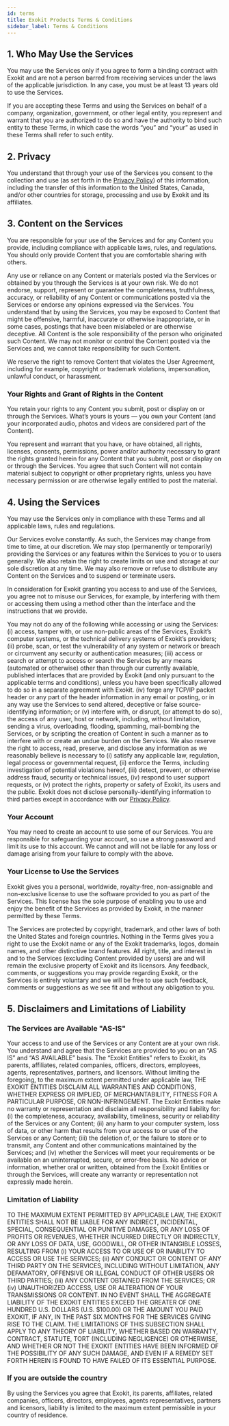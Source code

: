 ```yaml
---
id: terms
title: Exokit Products Terms & Conditions
sidebar_label: Terms & Conditions
---
```


## 1. Who May Use the Services
You may use the Services only if you agree to form a binding contract with Exokit and are not a person barred from receiving services under the laws of the applicable jurisdiction. In any case, you must be at least 13 years old to use the Services.

 If you are accepting these Terms and using the Services on behalf of a company, organization, government, or other legal entity, you represent and warrant that you are authorized to do so and have the authority to bind such entity to these Terms, in which case the words “you” and “your” as used in these Terms shall refer to such entity.

 ## 2. Privacy
You understand that through your use of the Services you consent to the collection and use (as set forth in the [Privacy Policy](privacyPolicy.md)) of this information, including the transfer of this information to the United States, Canada, and/or other countries for storage, processing and use by Exokit and its affiliates.

 ## 3. Content on the Services
 You are responsible for your use of the Services and for any Content you provide, including compliance with applicable laws, rules, and regulations. You should only provide Content that you are comfortable sharing with others.

 Any use or reliance on any Content or materials posted via the Services or obtained by you through the Services is at your own risk. We do not endorse, support, represent or guarantee the completeness, truthfulness, accuracy, or reliability of any Content or communications posted via the Services or endorse any opinions expressed via the Services. You understand that by using the Services, you may be exposed to Content that might be offensive, harmful, inaccurate or otherwise inappropriate, or in some cases, postings that have been mislabeled or are otherwise deceptive. All Content is the sole responsibility of the person who originated such Content. We may not monitor or control the Content posted via the Services and, we cannot take responsibility for such Content.

 We reserve the right to remove Content that violates the User Agreement, including for example, copyright or trademark violations, impersonation, unlawful conduct, or harassment.

### Your Rights and Grant of Rights in the Content

You retain your rights to any Content you submit, post or display on or through the Services. What’s yours is yours — you own your Content (and your incorporated audio, photos and videos are considered part of the Content).

You represent and warrant that you have, or have obtained, all rights, licenses, consents, permissions, power and/or authority necessary to grant the rights granted herein for any Content that you submit, post or display on or through the Services. You agree that such Content will not contain material subject to copyright or other proprietary rights, unless you have necessary permission or are otherwise legally entitled to post the material.

## 4. Using the Services

You may use the Services only in compliance with these Terms and all applicable laws, rules and regulations.

Our Services evolve constantly. As such, the Services may change from time to time, at our discretion. We may stop (permanently or temporarily) providing the Services or any features within the Services to you or to users generally. We also retain the right to create limits on use and storage at our sole discretion at any time. We may also remove or refuse to distribute any Content on the Services and to suspend or terminate users.

In consideration for Exokit granting you access to and use of the Services, you agree not to misuse our Services, for example, by interfering with them or accessing them using a method other than the interface and the instructions that we provide.

 You may not do any of the following while accessing or using the Services: (i) access, tamper with, or use non-public areas of the Services, Exokit’s computer systems, or the technical delivery systems of Exokit’s providers; (ii) probe, scan, or test the vulnerability of any system or network or breach or circumvent any security or authentication measures; (iii) access or search or attempt to access or search the Services by any means (automated or otherwise) other than through our currently available, published interfaces that are provided by Exokit (and only pursuant to the applicable terms and conditions), unless you have been specifically allowed to do so in a separate agreement with Exokit. (iv) forge any TCP/IP packet header or any part of the header information in any email or posting, or in any way use the Services to send altered, deceptive or false source-identifying information; or (v) interfere with, or disrupt, (or attempt to do so), the access of any user, host or network, including, without limitation, sending a virus, overloading, flooding, spamming, mail-bombing the Services, or by scripting the creation of Content in such a manner as to interfere with or create an undue burden on the Services. We also reserve the right to access, read, preserve, and disclose any information as we reasonably believe is necessary to (i) satisfy any applicable law, regulation, legal process or governmental request, (ii) enforce the Terms, including investigation of potential violations hereof, (iii) detect, prevent, or otherwise address fraud, security or technical issues, (iv) respond to user support requests, or (v) protect the rights, property or safety of Exokit, its users and the public. Exokit does not disclose personally-identifying information to third parties except in accordance with our [Privacy Policy](privacyPolicy.md).

 ### Your Account
 You may need to create an account to use some of our Services. You are responsible for safeguarding your account, so use a strong password and limit its use to this account. We cannot and will not be liable for any loss or damage arising from your failure to comply with the above.

### Your License to Use the Services
Exokit gives you a personal, worldwide, royalty-free, non-assignable and non-exclusive license to use the software provided to you as part of the Services. This license has the sole purpose of enabling you to use and enjoy the benefit of the Services as provided by Exokit, in the manner permitted by these Terms.

The Services are protected by copyright, trademark, and other laws of both the United States and foreign countries. Nothing in the Terms gives you a right to use the Exokit name or any of the Exokit trademarks, logos, domain names, and other distinctive brand features. All right, title, and interest in and to the Services (excluding Content provided by users) are and will remain the exclusive property of Exokit and its licensors. Any feedback, comments, or suggestions you may provide regarding Exokit, or the Services is entirely voluntary and we will be free to use such feedback, comments or suggestions as we see fit and without any obligation to you.

## 5. Disclaimers and Limitations of Liability

### The Services are Available "AS-IS"
Your access to and use of the Services or any Content are at your own risk. You understand and agree that the Services are provided to you on an “AS IS” and “AS AVAILABLE” basis. The “Exokit Entities” refers to Exokit, its parents, affiliates, related companies, officers, directors, employees, agents, representatives, partners, and licensors. Without limiting the foregoing, to the maximum extent permitted under applicable law, THE EXOKIT ENTITIES DISCLAIM ALL WARRANTIES AND CONDITIONS, WHETHER EXPRESS OR IMPLIED, OF MERCHANTABILITY, FITNESS FOR A PARTICULAR PURPOSE, OR NON-INFRINGEMENT. The Exokit Entities make no warranty or representation and disclaim all responsibility and liability for: (i) the completeness, accuracy, availability, timeliness, security or reliability of the Services or any Content; (ii) any harm to your computer system, loss of data, or other harm that results from your access to or use of the Services or any Content; (iii) the deletion of, or the failure to store or to transmit, any Content and other communications maintained by the Services; and (iv) whether the Services will meet your requirements or be available on an uninterrupted, secure, or error-free basis. No advice or information, whether oral or written, obtained from the Exokit Entities or through the Services, will create any warranty or representation not expressly made herein.

### Limitation of Liability
TO THE MAXIMUM EXTENT PERMITTED BY APPLICABLE LAW, THE EXOKIT ENTITIES SHALL NOT BE LIABLE FOR ANY INDIRECT, INCIDENTAL, SPECIAL, CONSEQUENTIAL OR PUNITIVE DAMAGES, OR ANY LOSS OF PROFITS OR REVENUES, WHETHER INCURRED DIRECTLY OR INDIRECTLY, OR ANY LOSS OF DATA, USE, GOODWILL, OR OTHER INTANGIBLE LOSSES, RESULTING FROM (i) YOUR ACCESS TO OR USE OF OR INABILITY TO ACCESS OR USE THE SERVICES; (ii) ANY CONDUCT OR CONTENT OF ANY THIRD PARTY ON THE SERVICES, INCLUDING WITHOUT LIMITATION, ANY DEFAMATORY, OFFENSIVE OR ILLEGAL CONDUCT OF OTHER USERS OR THIRD PARTIES; (iii) ANY CONTENT OBTAINED FROM THE SERVICES; OR (iv) UNAUTHORIZED ACCESS, USE OR ALTERATION OF YOUR TRANSMISSIONS OR CONTENT. IN NO EVENT SHALL THE AGGREGATE LIABILITY OF THE EXOKIT ENTITIES EXCEED THE GREATER OF ONE HUNDRED U.S. DOLLARS (U.S. $100.00) OR THE AMOUNT YOU PAID EXOKIT, IF ANY, IN THE PAST SIX MONTHS FOR THE SERVICES GIVING RISE TO THE CLAIM. THE LIMITATIONS OF THIS SUBSECTION SHALL APPLY TO ANY THEORY OF LIABILITY, WHETHER BASED ON WARRANTY, CONTRACT, STATUTE, TORT (INCLUDING NEGLIGENCE) OR OTHERWISE, AND WHETHER OR NOT THE EXOKIT ENTITIES HAVE BEEN INFORMED OF THE POSSIBILITY OF ANY SUCH DAMAGE, AND EVEN IF A REMEDY SET FORTH HEREIN IS FOUND TO HAVE FAILED OF ITS ESSENTIAL PURPOSE.

### If you are outside the country
By using the Services you agree that Exokit, its parents, affiliates, related companies, officers, directors, employees, agents representatives, partners and licensors, liability is limited to the maximum extent permissible in your country of residence.
